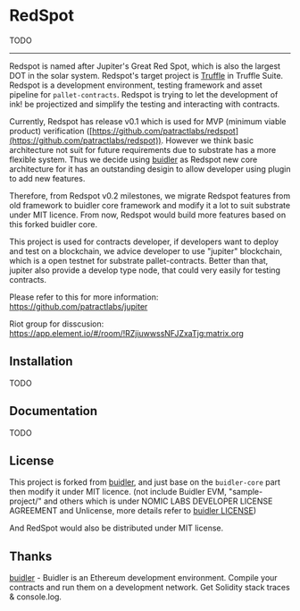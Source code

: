 # RedSpot

TODO

---------
Redspot is named after Jupiter's Great Red Spot, which is also the largest DOT in the solar system. Redspot's target project is [Truffle](https://github.com/trufflesuite/truffle)  in Truffle Suite. Redspot is a development environment, testing framework and asset pipeline for `pallet-contracts`. Redspot is trying to let the development of ink! be projectized and simplify the testing and interacting with contracts.

Currently, Redspot has release v0.1 which is used for MVP (minimum viable product) verification ([https://github.com/patractlabs/redspot](https://github.com/patractlabs/redspot)). However we think basic architecture not suit for future requirements due to substrate has a more flexible system. Thus we decide using [buidler](https://github.com/nomiclabs/buidler) as Redspot new core architecture for it has an outstanding desigin to allow developer using plugin to add new features.

Therefore, from Redspot v0.2 milestones, we migrate Redspot features from old framework to buidler core framework and modify it  a lot to suit substrate under MIT licence. From now, Redspot would build more features based on this forked buidler core. 

This project is used for contracts developer, if developers want to deploy and test on a blockchain, we advice developer to use "jupiter" blockchain, which is a open testnet for substrate pallet-contracts. Better than that, jupiter also provide a develop type node, that could very easily for testing contracts.

Please refer to this for more information: https://github.com/patractlabs/jupiter

Riot group for disscusion: https://app.element.io/#/room/!RZjiuwwssNFJZxaTjg:matrix.org

## Installation

TODO

## Documentation

TODO

## License
This project is forked from [buidler](https://github.com/nomiclabs/buidler), and just base on the `buidler-core` part then modify it under MIT licence.  (not include Buidler EVM, "sample-project/"  and others which is under NOMIC LABS DEVELOPER LICENSE AGREEMENT and Unlicense, more details refer to [buidler LICENSE](https://github.com/nomiclabs/buidler/blob/development/LICENSE))

And RedSpot would also be distributed under MIT license.

## Thanks
[buidler](https://github.com/nomiclabs/buidler) - Buidler is an Ethereum development environment. Compile your contracts and run them on a development network. Get Solidity stack traces & console.log.
